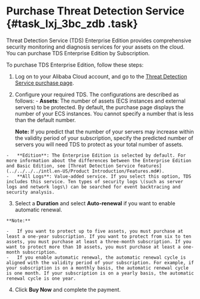 # Purchase Threat Detection Service {#task_lxj_3bc_zdb .task}

Threat Detection Service \(TDS\) Enterprise Edition provides comprehensive security monitoring and diagnosis services for your assets on the cloud. You can purchase TDS Enterprise Edition by Subscription.

To purchase TDS Enterprise Edition, follow these steps:

1.  Log on to your Alibaba Cloud account, and go to the [Threat Detection Service purchase page](https://common-buy-intl.alibabacloud.com/?commodityCode=sas_intl&accounttraceid=1f5e0cf4-dfe1-4ab4-a4c9-57af70efdb4d#/buy). 
2.   Configure your required TDS. The configurations are described as follows: 
    -   **Assets**: The number of assets \(ECS instances and external servers\) to be protected. By default, the purchase page displays the number of your ECS instances. You cannot specify a number that is less than the default number. 

        **Note:** If you predict that the number of your servers may increase within the validity period of your subscription, specify the predicted number of servers you will need TDS to protect as your total number of assets.

    -   **Edition**: The Enterprise Edition is selected by default. For more information about the differences between the Enterprise Edition and Basic Edition, see [Threat Detection Service features](../../../../intl.en-US/Product Introduction/Features.md#).
    -   **All Logs**: Value-added service. If you select this option, TDS includes this service. Ten types of security logs \(such as server logs and network logs\) can be searched for event backtracing and security analysis.
3.   Select a **Duration** and select **Auto-renewal** if you want to enable automatic renewal. 

    **Note:** 

    -   If you want to protect up to five assets, you must purchase at least a one-year subscription. If you want to protect from six to ten assets, you must purchase at least a three-month subscription. If you want to protect more than 10 assets, you must purchase at least a one-month subscription. 
    -   If you enable automatic renewal, the automatic renewal cycle is aligned with the validity period of your subscription. For example, if your subscription is on a monthly basis, the automatic renewal cycle is one month. If your subscription is on a yearly basis, the automatic renewal cycle is one year.
4.   Click **Buy Now** and complete the payment. 

